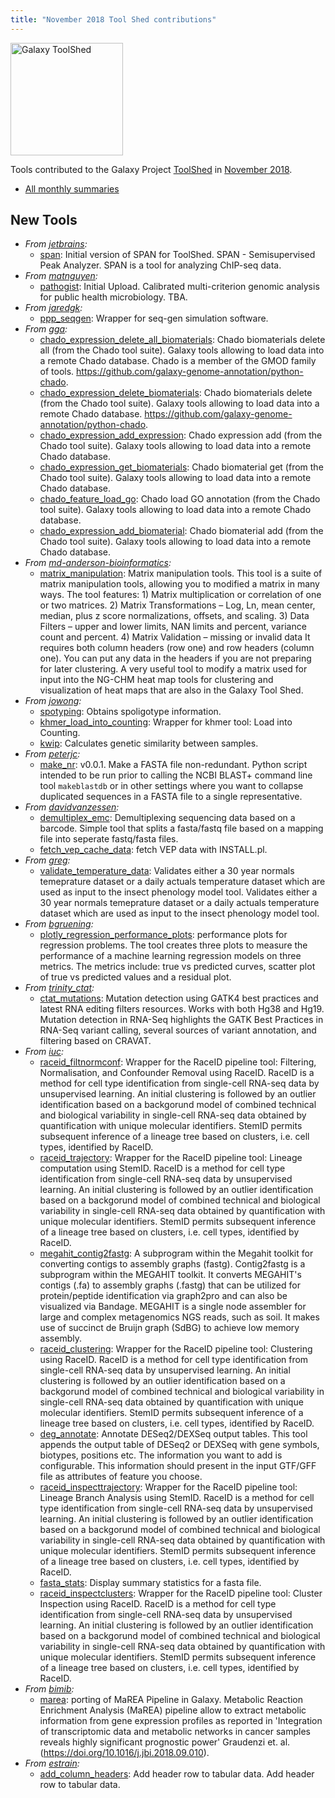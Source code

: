 ```yaml
---
title: "November 2018 Tool Shed contributions"
---
```


[<img class="float-right" src="/src/images/galaxy-logos/galaxy-toolshed-300.png" alt="Galaxy ToolShed" width="180">](http://toolshed.g2.bx.psu.edu/)

Tools contributed to the Galaxy Project [ToolShed](http://toolshed.g2.bx.psu.edu/) in [November 2018](/news/2018-12-galaxy-update/).

* [All monthly summaries](/toolshed/contributions/)

## New Tools

* *From [jetbrains](https://toolshed.g2.bx.psu.edu/view/jetbrains):*
   * [span](https://toolshed.g2.bx.psu.edu/view/jetbrains/span): Initial version of SPAN for ToolShed. SPAN - Semisupervised Peak Analyzer. SPAN is a tool for analyzing ChIP-seq data.
* *From [matnguyen](https://toolshed.g2.bx.psu.edu/view/matnguyen):*
   * [pathogist](https://toolshed.g2.bx.psu.edu/view/matnguyen/pathogist): Initial Upload. Calibrated multi-criterion genomic analysis for public health microbiology. TBA.
* *From [jaredgk](https://toolshed.g2.bx.psu.edu/view/jaredgk):*
   * [ppp_seqgen](https://toolshed.g2.bx.psu.edu/view/jaredgk/ppp_seqgen):  Wrapper for seq-gen simulation software. 
* *From [gga](https://toolshed.g2.bx.psu.edu/view/gga):*
   * [chado_expression_delete_all_biomaterials](https://toolshed.g2.bx.psu.edu/view/gga/chado_expression_delete_all_biomaterials):  Chado biomaterials delete all (from the Chado tool suite). Galaxy tools allowing to load data into a remote Chado database.    Chado is a member of the GMOD family of tools.    https://github.com/galaxy-genome-annotation/python-chado.
   * [chado_expression_delete_biomaterials](https://toolshed.g2.bx.psu.edu/view/gga/chado_expression_delete_biomaterials):  Chado biomaterials delete (from the Chado tool suite). Galaxy tools allowing to load data into a remote Chado database.     https://github.com/galaxy-genome-annotation/python-chado.
   * [chado_expression_add_expression](https://toolshed.g2.bx.psu.edu/view/gga/chado_expression_add_expression):  Chado expression add (from the Chado tool suite). Galaxy tools allowing to load data into a remote Chado database.
   * [chado_expression_get_biomaterials](https://toolshed.g2.bx.psu.edu/view/gga/chado_expression_get_biomaterials):  Chado biomaterial get (from the Chado tool suite). Galaxy tools allowing to load data into a remote Chado database.
   * [chado_feature_load_go](https://toolshed.g2.bx.psu.edu/view/gga/chado_feature_load_go):  Chado load GO annotation (from the Chado tool suite). Galaxy tools allowing to load data into a remote Chado database.
   * [chado_expression_add_biomaterial](https://toolshed.g2.bx.psu.edu/view/gga/chado_expression_add_biomaterial):  Chado biomaterial add (from the Chado tool suite). Galaxy tools allowing to load data into a remote Chado database.
* *From [md-anderson-bioinformatics](https://toolshed.g2.bx.psu.edu/view/md-anderson-bioinformatics):*
   * [matrix_manipulation](https://toolshed.g2.bx.psu.edu/view/md-anderson-bioinformatics/matrix_manipulation):  Matrix manipulation tools. This tool is a suite of matrix manipulation tools, allowing you to modified a matrix in many ways.    The tool features:  1)	Matrix multiplication or correlation of one or two matrices.  2)	Matrix Transformations – Log, Ln, mean center, median, plus z score normalizations, offsets, and scaling.  3)	Data Filters – upper and lower limits, NAN limits and percent, variance count and percent.  4)	Matrix Validation – missing or invalid data    It requires both column headers (row one) and row headers (column one).   You can put any data in the headers if you are not preparing for later clustering.    A very useful tool to modify a matrix used for input into the NG-CHM heat map tools for clustering and visualization of heat maps that are also in the Galaxy Tool Shed.
* *From [jowong](https://toolshed.g2.bx.psu.edu/view/jowong):*
   * [spotyping](https://toolshed.g2.bx.psu.edu/view/jowong/spotyping):  Obtains spoligotype information. 
   * [khmer_load_into_counting](https://toolshed.g2.bx.psu.edu/view/jowong/khmer_load_into_counting):  Wrapper for khmer tool: Load into Counting. 
   * [kwip](https://toolshed.g2.bx.psu.edu/view/jowong/kwip):  Calculates genetic similarity between samples. 
* *From [peterjc](https://toolshed.g2.bx.psu.edu/view/peterjc):*
   * [make_nr](https://toolshed.g2.bx.psu.edu/view/peterjc/make_nr): v0.0.1. Make a FASTA file non-redundant. Python script intended to be run prior to calling the NCBI BLAST+  command line tool ``makeblastdb`` or in other settings where you  want to collapse duplicated sequences in a FASTA file to a single  representative.
* *From [davidvanzessen](https://toolshed.g2.bx.psu.edu/view/davidvanzessen):*
   * [demultiplex_emc](https://toolshed.g2.bx.psu.edu/view/davidvanzessen/demultiplex_emc):  Demultiplexing sequencing data based on a barcode. Simple tool that splits a fasta/fastq file based on a mapping file into seperate fastq/fasta files.
   * [fetch_vep_cache_data](https://toolshed.g2.bx.psu.edu/view/davidvanzessen/fetch_vep_cache_data):  fetch VEP data with INSTALL.pl. 
* *From [greg](https://toolshed.g2.bx.psu.edu/view/greg):*
   * [validate_temperature_data](https://toolshed.g2.bx.psu.edu/view/greg/validate_temperature_data):  Validates either a 30 year normals temeprature dataset or a daily actuals temperature dataset which are used as input to the insect phenology model tool. Validates either a 30 year normals temeprature dataset or a daily actuals temperature dataset which are used as input to the insect phenology model tool.
* *From [bgruening](https://toolshed.g2.bx.psu.edu/view/bgruening):*
   * [plotly_regression_performance_plots](https://toolshed.g2.bx.psu.edu/view/bgruening/plotly_regression_performance_plots):  performance plots for regression problems. The tool creates three plots to measure the performance of a machine learning regression models on three metrics.   The metrics include: true vs predicted curves, scatter plot of true vs predicted values and a residual plot.
* *From [trinity_ctat](https://toolshed.g2.bx.psu.edu/view/trinity_ctat):*
   * [ctat_mutations](https://toolshed.g2.bx.psu.edu/view/trinity_ctat/ctat_mutations):  Mutation detection using GATK4 best practices and latest RNA editing filters resources. Works with both Hg38 and Hg19. Mutation detection in RNA-Seq highlights the GATK Best Practices in RNA-Seq variant calling, several sources of variant annotation, and filtering based on CRAVAT.
* *From [iuc](https://toolshed.g2.bx.psu.edu/view/iuc):*
   * [raceid_filtnormconf](https://toolshed.g2.bx.psu.edu/view/iuc/raceid_filtnormconf):  Wrapper for the RaceID pipeline tool: Filtering, Normalisation, and Confounder Removal using RaceID. RaceID is a method for cell type identification from single-cell RNA-seq data by unsupervised learning. An initial clustering is followed by an outlier identification based on a backgorund model of combined technical and biological variability in single-cell RNA-seq data obtained by quantification with unique molecular identifiers. StemID permits subsequent inference of a lineage tree based on clusters, i.e. cell types, identified by RaceID.
   * [raceid_trajectory](https://toolshed.g2.bx.psu.edu/view/iuc/raceid_trajectory):  Wrapper for the RaceID pipeline tool: Lineage computation using StemID. RaceID is a method for cell type identification from single-cell RNA-seq data by unsupervised learning. An initial clustering is followed by an outlier identification based on a backgorund model of combined technical and biological variability in single-cell RNA-seq data obtained by quantification with unique molecular identifiers. StemID permits subsequent inference of a lineage tree based on clusters, i.e. cell types, identified by RaceID.
   * [megahit_contig2fastg](https://toolshed.g2.bx.psu.edu/view/iuc/megahit_contig2fastg):  A subprogram within the Megahit toolkit for converting contigs to assembly graphs (fastg). Contig2fastg is a subprogram within the MEGAHIT toolkit. It converts MEGAHIT's contigs (.fa) to assembly graphs (.fastg) that can be utilized for protein/peptide identification via graph2pro and can also be visualized via Bandage. MEGAHIT is a single node assembler for large and complex metagenomics NGS reads, such as soil. It makes use of succinct de Bruijn graph (SdBG) to achieve low memory assembly.
   * [raceid_clustering](https://toolshed.g2.bx.psu.edu/view/iuc/raceid_clustering):  Wrapper for the RaceID pipeline tool: Clustering using RaceID. RaceID is a method for cell type identification from single-cell RNA-seq data by unsupervised learning. An initial clustering is followed by an outlier identification based on a backgorund model of combined technical and biological variability in single-cell RNA-seq data obtained by quantification with unique molecular identifiers. StemID permits subsequent inference of a lineage tree based on clusters, i.e. cell types, identified by RaceID.
   * [deg_annotate](https://toolshed.g2.bx.psu.edu/view/iuc/deg_annotate):  Annotate DESeq2/DEXSeq output tables. This tool appends the output table of DESeq2 or DEXSeq with gene symbols, biotypes, positions etc. The information  you want to add is configurable. This information should present in the input GTF/GFF file as attributes of feature  you choose.
   * [raceid_inspecttrajectory](https://toolshed.g2.bx.psu.edu/view/iuc/raceid_inspecttrajectory):  Wrapper for the RaceID pipeline tool: Lineage Branch Analysis using StemID. RaceID is a method for cell type identification from single-cell RNA-seq data by unsupervised learning. An initial clustering is followed by an outlier identification based on a backgorund model of combined technical and biological variability in single-cell RNA-seq data obtained by quantification with unique molecular identifiers. StemID permits subsequent inference of a lineage tree based on clusters, i.e. cell types, identified by RaceID.
   * [fasta_stats](https://toolshed.g2.bx.psu.edu/view/iuc/fasta_stats):  Display summary statistics for a fasta file. 
   * [raceid_inspectclusters](https://toolshed.g2.bx.psu.edu/view/iuc/raceid_inspectclusters):  Wrapper for the RaceID pipeline tool: Cluster Inspection using RaceID. RaceID is a method for cell type identification from single-cell RNA-seq data by unsupervised learning. An initial clustering is followed by an outlier identification based on a backgorund model of combined technical and biological variability in single-cell RNA-seq data obtained by quantification with unique molecular identifiers. StemID permits subsequent inference of a lineage tree based on clusters, i.e. cell types, identified by RaceID.
* *From [bimib](https://toolshed.g2.bx.psu.edu/view/bimib):*
   * [marea](https://toolshed.g2.bx.psu.edu/view/bimib/marea):  porting of MaREA Pipeline in Galaxy. Metabolic Reaction Enrichment Analysis (MaREA) pipeline allow to extract metabolic information from gene expression profiles as reported in 'Integration of transcriptomic data and metabolic networks in cancer samples reveals highly significant prognostic power' Graudenzi et. al. (https://doi.org/10.1016/j.jbi.2018.09.010).
* *From [estrain](https://toolshed.g2.bx.psu.edu/view/estrain):*
   * [add_column_headers](https://toolshed.g2.bx.psu.edu/view/estrain/add_column_headers):  Add header row to tabular data. Add header row to tabular data.
